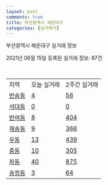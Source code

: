 ```yaml
---
layout: post
comments: true
title: 부산광역시 해운대구
categories: [실거래가]
---
```


부산광역시 해운대구 실거래 정보

2021년 06월 15일 등록된 실거래 정보: 87건

<script type="text/javascript">
  google.charts.load('current', {'packages':['corechart']});
  google.charts.setOnLoadCallback(drawChart);

  function drawChart() {
    var data = google.visualization.arrayToDataTable([['거래일', '매매', '전월세', '전매'], ['2021-04', 498, 430, 3], ['2021-03', 65, 209, 1], ['2021-05', 674, 407, 4], ['2021-06', 60, 109, 1], ['2021-02', 0, 50, 0]]);

    var options = {
      title: '최근 유형별 거래량 추이',
      legend: { position: 'bottom' }
    };

    var chart = new google.visualization.LineChart(document.getElementById('columnchart_material'));
    chart.draw(data, (options));
  }
</script>

<div id="columnchart_material" style="width: 450px; margin-left: -35px"></div>
<br>
<table class="sortable">
  <tr>
    <td>지역</td>
    <td>오늘 실거래</td>
    <td>2주간 실거래</td>
  </tr>

  
  <tr class="item">
    <td><a href="2635010100.html">반송동</a></td>
    <td><a href="2635010100.html">4</a></td>
    <td><a href="2635010100.html">56</a></td>
  </tr>
    

  <tr class="item">
    <td><a href="2635010200.html">석대동</a></td>
    <td><a href="2635010200.html">0</a></td>
    <td><a href="2635010200.html">0</a></td>
  </tr>
    

  <tr class="item">
    <td><a href="2635010300.html">반여동</a></td>
    <td><a href="2635010300.html">8</a></td>
    <td><a href="2635010300.html">404</a></td>
  </tr>
    

  <tr class="item">
    <td><a href="2635010400.html">재송동</a></td>
    <td><a href="2635010400.html">9</a></td>
    <td><a href="2635010400.html">368</a></td>
  </tr>
    

  <tr class="item">
    <td><a href="2635010500.html">우동</a></td>
    <td><a href="2635010500.html">13</a></td>
    <td><a href="2635010500.html">439</a></td>
  </tr>
    

  <tr class="item">
    <td><a href="2635010600.html">중동</a></td>
    <td><a href="2635010600.html">10</a></td>
    <td><a href="2635010600.html">305</a></td>
  </tr>
    

  <tr class="item">
    <td><a href="2635010700.html">좌동</a></td>
    <td><a href="2635010700.html">40</a></td>
    <td><a href="2635010700.html">875</a></td>
  </tr>
    

  <tr class="item">
    <td><a href="2635010800.html">송정동</a></td>
    <td><a href="2635010800.html">3</a></td>
    <td><a href="2635010800.html">64</a></td>
  </tr>
    


</table>


    